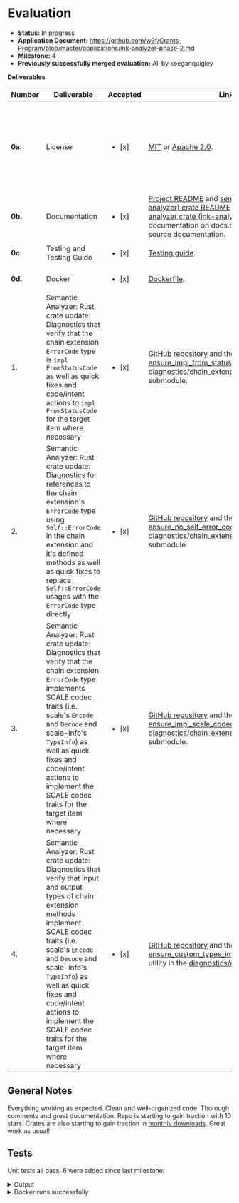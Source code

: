 # Evaluation

- **Status:** In progress
- **Application Document:** https://github.com/w3f/Grants-Program/blob/master/applications/ink-analyzer-phase-2.md
- **Milestone:** 4
- **Previously successfully merged evaluation:** All by keeganquigley

**Deliverables**

| Number  | Deliverable                                                                                                                                                                                                                                                                                                                               | Accepted | Link                                                                                                                                                                                                                                                                                                                                                                                                                                                                           | Notes                                                                                                                                                                                                                                                                                                                                                                                                                                                                                                                                                                                                                                                                                                                                                                                                                                                                                                                                                                                                                                                                                                                                                                                                                                                                         |
|---------|-------------------------------------------------------------------------------------------------------------------------------------------------------------------------------------------------------------------------------------------------------------------------------------------------------------------------------------------| ------------------------ | --------------------------------------------------------------------------------------------------------------------------------------------------------------------------------------------------------------------------------------------------------------------------------------------------------------------------------------------------------------------------------------------------------------------------------------------------------------------------------|-------------------------------------------------------------------------------------------------------------------------------------------------------------------------------------------------------------------------------------------------------------------------------------------------------------------------------------------------------------------------------------------------------------------------------------------------------------------------------------------------------------------------------------------------------------------------------------------------------------------------------------------------------------------------------------------------------------------------------------------------------------------------------------------------------------------------------------------------------------------------------------------------------------------------------------------------------------------------------------------------------------------------------------------------------------------------------------------------------------------------------------------------------------------------------------------------------------------------------------------------------------------------------|
| **0a.** | License                                                                                                                                                                                                                                                                                                                                   | <ul><li>[x] </li></ul> | [MIT](https://github.com/ink-analyzer/ink-analyzer/blob/master/LICENSE-MIT) or [Apache 2.0](https://github.com/ink-analyzer/ink-analyzer/blob/master/LICENSE-APACHE).                                                                                                                                                                                                                                                                                                          | Dual-licensed under either of MIT or Apache 2.0 licenses at the downstream user's option.                                                                                                                                                                                                                                                                                                                                                                                                                                                                                                                                                                                                                                                                                                                                                                                                                                                                                                                                                                                                                                                                                                                                                                                     |
| **0b.** | Documentation                                                                                                                                                                                                                                                                                                                             | <ul><li>[x] </li></ul> |[Project README](https://github.com/ink-analyzer/ink-analyzer#readme) and [semantic analyzer (ink-analyzer) crate README](https://github.com/ink-analyzer/ink-analyzer/tree/master/crates/analyzer#readme) on GitHub, [semantic analyzer crate (ink-analyzer) rustdoc](https://docs.rs/ink-analyzer/latest/ink_analyzer/) documentation on docs.rs and extensive inline source documentation.                                                                                  | Ok.                                                                                                                                                                                                                                                                                                                                                                                                                                                                                                                                                                                                                                                                                                                                                                                                                                                                                                                                                        |
| **0c.** | Testing and Testing Guide                                                                                                                                                                                                                                                                                                                 | <ul><li>[x] </li></ul> | [Testing guide](https://github.com/ink-analyzer/ink-analyzer#testing).                                                                                                                                                                                                                                                                                                                                                                                                         | Ok. |
| **0d.** | Docker                                                                                                                                                                                                                                                                                                                                    | <ul><li>[x] </li></ul> | [Dockerfile](https://github.com/ink-analyzer/ink-analyzer/blob/master/Dockerfile).                                                                                                                                                                                                                                                                                                                                                                                             | Ok.                                                                                                                                                                                                                                                                                                                                                                                                                                                                                                                                                                                                                                                                                                                                                                                                                                                                                                                                                                                                                                                                                                                                                                                                                                                                              |
| 1.      | Semantic Analyzer: Rust crate update: Diagnostics that verify that the chain extension `ErrorCode` type is `impl FromStatusCode` as well as quick fixes and code/intent actions to `impl FromStatusCode` for the target item where necessary                                                                                              | <ul><li>[x] </li></ul> | [GitHub repository](https://github.com/ink-analyzer/ink-analyzer) and the [ensure_impl_from_status_code](https://github.com/ink-analyzer/ink-analyzer/blob/analyzer-v0.8.17/crates/analyzer/src/analysis/diagnostics/chain_extension/error_code.rs#L88-L106) utility in the [diagnostics/chain_extension/error_code](https://github.com/ink-analyzer/ink-analyzer/blob/analyzer-v0.8.17/crates/analyzer/src/analysis/diagnostics/chain_extension/error_code.rs) submodule.     | Ok.                 |
| 2.      | Semantic Analyzer: Rust crate update: Diagnostics for references to the chain extension's `ErrorCode` type using `Self::ErrorCode` in the chain extension and it's defined methods as well as quick fixes to replace `Self::ErrorCode` usages with the `ErrorCode` type directly                                                          | <ul><li>[x] </li></ul> | [GitHub repository](https://github.com/ink-analyzer/ink-analyzer) and the [ensure_no_self_error_code_usage](https://github.com/ink-analyzer/ink-analyzer/blob/analyzer-v0.8.17/crates/analyzer/src/analysis/diagnostics/chain_extension/error_code.rs#L119-L152) utility in the [diagnostics/chain_extension/error_code](https://github.com/ink-analyzer/ink-analyzer/blob/analyzer-v0.8.17/crates/analyzer/src/analysis/diagnostics/chain_extension/error_code.rs) submodule. | Ok.                                               |
| 3.      | Semantic Analyzer: Rust crate update: Diagnostics that verify that the chain extension `ErrorCode` type implements SCALE codec traits (i.e. scale's `Encode` and `Decode` and scale-info's `TypeInfo`) as well as quick fixes and code/intent actions to implement the SCALE codec traits for the target item where necessary             | <ul><li>[x] </li></ul> | [GitHub repository](https://github.com/ink-analyzer/ink-analyzer) and the [ensure_impl_scale_codec_traits](https://github.com/ink-analyzer/ink-analyzer/blob/analyzer-v0.8.17/crates/analyzer/src/analysis/diagnostics/chain_extension/error_code.rs#L108-L117) utility in the [diagnostics/chain_extension/error_code](https://github.com/ink-analyzer/ink-analyzer/blob/analyzer-v0.8.17/crates/analyzer/src/analysis/diagnostics/chain_extension/error_code.rs) submodule.  | Ok.                                      |
| 4.      | Semantic Analyzer: Rust crate update: Diagnostics that verify that input and output types of chain extension methods implement SCALE codec traits (i.e. scale's `Encode` and `Decode` and scale-info's `TypeInfo`) as well as quick fixes and code/intent actions to implement the SCALE codec traits for the target item where necessary | <ul><li>[x] </li></ul> | [GitHub repository](https://github.com/ink-analyzer/ink-analyzer) and the [ensure_custom_types_impl_scale_codec_traits](https://github.com/ink-analyzer/ink-analyzer/blob/analyzer-v0.8.17/crates/analyzer/src/analysis/diagnostics/extension.rs#L50-L106) utility in the [diagnostics/extension](https://github.com/ink-analyzer/ink-analyzer/blob/analyzer-v0.8.17/crates/analyzer/src/analysis/diagnostics/extension.rs) submodule.                                         | Ok.

## General Notes

Everything working as expected. Clean and well-organized code. Thorough comments and great documentation. Repo is starting to gain traction with 10 stars. Crates are also starting to gain traction in [monthly downloads](https://lib.rs/crates/ink-analyzer). Great work as usual!

## Tests

Unit tests all pass, 6 were added since last milestone:

<details>
  <summary>Output</summary>

```rust
running 157 tests
test analysis::completions::tests::argument_completions_works ... ok
test analysis::actions::attr::tests::actions_works ... ok
test analysis::completions::tests::macro_completions_works ... ok
test analysis::actions::item::tests::actions_works ... ok
test analysis::diagnostics::chain_extension::error_code::tests::missing_impl_scale_codec_traits_fails ... ok
test analysis::diagnostics::chain_extension::error_code::tests::no_impl_from_status_code_fails ... ok
test analysis::actions::item::tests::is_focused_on_item_declaration_and_body_works ... ok
test analysis::diagnostics::chain_extension::error_code::tests::impl_from_status_code_works ... ok
test analysis::diagnostics::chain_extension::error_code::tests::self_error_code_usage_fails ... ok
test analysis::diagnostics::chain_extension::error_code::tests::unresolvable_error_code_fails ... ok
test analysis::diagnostics::chain_extension::error_code::tests::no_self_error_code_usage_works ... ok
test analysis::diagnostics::chain_extension::tests::invalid_quasi_direct_descendant_fails ... ok
test analysis::diagnostics::chain_extension::tests::invalid_trait_items_fails ... ok
test analysis::diagnostics::chain_extension::tests::invalid_trait_properties_fails ... ok
test analysis::diagnostics::chain_extension::tests::missing_error_code_type_fails ... ok
test analysis::diagnostics::chain_extension::tests::multiple_error_code_types_fails ... ok
test analysis::diagnostics::chain_extension::error_code::tests::resolvable_error_code_works ... ok
test analysis::diagnostics::chain_extension::tests::compound_diagnostic_works ... ok
test analysis::diagnostics::chain_extension::tests::non_overlapping_ids_works ... ok
test analysis::diagnostics::chain_extension::tests::overlapping_ids_fails ... ok
test analysis::diagnostics::chain_extension::tests::one_error_code_type_works ... ok
test analysis::diagnostics::chain_extension::tests::valid_quasi_direct_descendant_works ... ok
test analysis::diagnostics::chain_extension::tests::valid_trait_properties_works ... ok
test analysis::diagnostics::constructor::tests::ink_descendants_fails ... ok
test analysis::diagnostics::constructor::tests::invalid_callable_fails ... ok
test analysis::diagnostics::constructor::tests::missing_return_type_fails ... ok
test analysis::diagnostics::chain_extension::tests::valid_trait_items_works ... ok
test analysis::diagnostics::chain_extension::error_code::tests::impl_scale_codec_traits_works ... ok
test analysis::diagnostics::constructor::tests::no_ink_descendants_works ... ok
test analysis::diagnostics::constructor::tests::no_self_receiver_works ... ok
test analysis::diagnostics::constructor::tests::self_receiver_fails ... ok
test analysis::diagnostics::constructor::tests::compound_diagnostic_works ... ok
test analysis::diagnostics::constructor::tests::return_type_works ... ok
test analysis::diagnostics::constructor::tests::valid_callable_works ... ok
test analysis::diagnostics::contract::tests::invalid_quasi_direct_descendant_fails ... ok
test analysis::diagnostics::contract::tests::missing_constructor_fails ... ok
test analysis::diagnostics::contract::tests::missing_message_fails ... ok
test analysis::diagnostics::contract::tests::missing_storage_fails ... ok
test analysis::diagnostics::contract::tests::multiple_storage_items_fails ... ok
test analysis::diagnostics::contract::tests::multiple_wildcard_selectors_fails ... ok
test analysis::diagnostics::contract::tests::non_impl_parent_for_callables_fails ... ok
test analysis::diagnostics::contract::tests::non_mod_fails ... ok
test analysis::diagnostics::contract::tests::inline_mod_works ... ok
test analysis::diagnostics::contract::tests::non_overlapping_selectors_works ... ok
test analysis::diagnostics::contract::tests::one_or_multiple_constructors_works ... ok
test analysis::diagnostics::contract::tests::one_or_multiple_messages_works ... ok
test analysis::diagnostics::contract::tests::one_or_no_wildcard_selectors_works ... ok
test analysis::diagnostics::contract::tests::out_of_line_mod_fails ... ok
test analysis::diagnostics::contract::tests::overlapping_selectors_fails ... ok
test analysis::diagnostics::contract::tests::one_storage_item_works ... ok
test analysis::diagnostics::contract::tests::root_items_not_in_root_fails ... ok
test analysis::diagnostics::contract::tests::valid_quasi_direct_descendant_works ... ok
test analysis::diagnostics::environment::tests::env_impl_environment_and_default_works ... ok
test analysis::diagnostics::environment::tests::env_no_impl_environment_fails ... ok
test analysis::diagnostics::environment::tests::resolvable_and_default_env_works ... ok
test analysis::diagnostics::environment::tests::unresolvable_env_fails ... ok
test analysis::diagnostics::event::tests::cfg_field_fails ... ok
test analysis::diagnostics::event::tests::compound_diagnostic_works ... ok
test analysis::diagnostics::event::tests::contract_parent_works ... ok
test analysis::diagnostics::event::tests::ink_topic_field_works ... ok
test analysis::diagnostics::event::tests::non_cfg_field_works ... ok
test analysis::diagnostics::event::tests::non_contract_parent_fails ... ok
test analysis::diagnostics::event::tests::non_pub_struct_fails ... ok
test analysis::diagnostics::event::tests::non_topic_ink_field_fails ... ok
test analysis::diagnostics::event::tests::pub_struct_works ... ok
test analysis::diagnostics::event::tests::struct_with_generics_fails ... ok
test analysis::diagnostics::event::tests::struct_with_no_generics_works ... ok
test analysis::diagnostics::extension::tests::compound_diagnostic_works ... ok
test analysis::diagnostics::extension::tests::custom_types_missing_impl_scale_codec_traits_fails ... ok
test analysis::diagnostics::extension::tests::ink_descendants_fails ... ok
test analysis::diagnostics::extension::tests::invalid_fn_fails ... ok
test analysis::diagnostics::extension::tests::no_custom_types_or_impl_scale_codec_traits_works ... ok
test analysis::diagnostics::extension::tests::no_ink_descendants_works ... ok
test analysis::diagnostics::extension::tests::no_self_receiver_works ... ok
test analysis::diagnostics::extension::tests::self_receiver_fails ... ok
test analysis::diagnostics::extension::tests::valid_fn_works ... ok
test analysis::diagnostics::file::tests::invalid_quasi_direct_descendant_fails ... ok
test analysis::diagnostics::file::tests::multiple_contract_definitions_fails ... ok
test analysis::diagnostics::file::tests::no_contract_definitions_works ... ok
test analysis::diagnostics::file::tests::one_contract_definition_works ... ok
test analysis::diagnostics::file::tests::valid_quasi_direct_descendant_works ... ok
test analysis::diagnostics::ink_e2e_test::tests::compound_diagnostic_works ... ok
test analysis::diagnostics::ink_e2e_test::tests::fn_works ... ok
test analysis::diagnostics::ink_e2e_test::tests::ink_descendants_fails ... ok
test analysis::diagnostics::ink_e2e_test::tests::no_ink_descendants_works ... ok
test analysis::diagnostics::ink_e2e_test::tests::non_fn_fails ... ok
test analysis::diagnostics::ink_impl::tests::annotated_or_contains_callables_works ... ok
test analysis::diagnostics::ink_impl::tests::compound_diagnostic_works ... ok
test analysis::diagnostics::ink_impl::tests::impl_parent_for_callables_works ... ok
test analysis::diagnostics::ink_impl::tests::impl_works ... ok
test analysis::diagnostics::ink_impl::tests::invalid_impl_properties_fails ... ok
test analysis::diagnostics::ink_impl::tests::invalid_quasi_direct_descendant_fails ... ok
test analysis::diagnostics::ink_impl::tests::invalid_trait_definition_impl_fails ... ok
test analysis::diagnostics::ink_impl::tests::missing_annotation_and_no_callables_ignored ... ok
test analysis::diagnostics::ink_impl::tests::non_impl_fails ... ok
test analysis::diagnostics::ink_impl::tests::non_impl_parent_for_callables_fails ... ok
test analysis::diagnostics::ink_impl::tests::valid_impl_properties_works ... ok
test analysis::diagnostics::ink_impl::tests::valid_quasi_direct_descendant_works ... ok
test analysis::diagnostics::ink_impl::tests::valid_trait_definition_impl_works ... ok
test analysis::diagnostics::ink_test::tests::compound_diagnostic_works ... ok
test analysis::diagnostics::ink_test::tests::fn_works ... ok
test analysis::diagnostics::ink_test::tests::ink_descendants_fails ... ok
test analysis::diagnostics::ink_test::tests::no_ink_descendants_works ... ok
test analysis::diagnostics::ink_test::tests::non_fn_fails ... ok
test analysis::diagnostics::contract::tests::impl_parent_for_callables_works ... ok
test analysis::diagnostics::message::tests::ink_descendants_fails ... ok
test analysis::diagnostics::message::tests::invalid_callable_fails ... ok
test analysis::diagnostics::message::tests::compound_diagnostic_works ... ok
test analysis::diagnostics::message::tests::non_self_ref_receiver_fails ... ok
test analysis::diagnostics::message::tests::no_ink_descendants_works ... ok
test analysis::diagnostics::message::tests::non_self_return_type_works ... ok
test analysis::diagnostics::message::tests::self_return_type_fails ... ok
test analysis::diagnostics::message::tests::self_ref_receiver_works ... ok
test analysis::diagnostics::storage::tests::compound_diagnostic_works ... ok
test analysis::diagnostics::storage::tests::contract_parent_works ... ok
test analysis::diagnostics::storage::tests::ink_descendants_fails ... ok
test analysis::diagnostics::storage::tests::no_ink_descendants_works ... ok
test analysis::diagnostics::storage::tests::non_contract_parent_fails ... ok
test analysis::diagnostics::storage::tests::non_pub_struct_fails ... ok
test analysis::diagnostics::storage::tests::pub_struct_works ... ok
test analysis::diagnostics::storage_item::tests::adt_works ... ok
test analysis::diagnostics::storage_item::tests::compound_diagnostic_works ... ok
test analysis::diagnostics::storage_item::tests::ink_descendants_fails ... ok
test analysis::diagnostics::storage_item::tests::no_ink_descendants_works ... ok
test analysis::diagnostics::storage_item::tests::non_adt_fails ... ok
test analysis::diagnostics::topic::tests::compound_diagnostic_works ... ok
test analysis::diagnostics::topic::tests::non_struct_field_fails ... ok
test analysis::diagnostics::topic::tests::struct_field_works ... ok
test analysis::diagnostics::message::tests::valid_callable_works ... ok
test analysis::diagnostics::trait_definition::tests::invalid_quasi_direct_descendant_fails ... ok
test analysis::diagnostics::trait_definition::tests::invalid_trait_items_fails ... ok
test analysis::diagnostics::trait_definition::tests::invalid_trait_properties_fails ... ok
test analysis::diagnostics::trait_definition::tests::missing_message_fails ... ok
test analysis::diagnostics::trait_definition::tests::multiple_messages_works ... ok
test analysis::diagnostics::trait_definition::tests::one_message_works ... ok
test analysis::diagnostics::trait_definition::tests::compound_diagnostic_works ... ok
test analysis::diagnostics::trait_definition::tests::valid_quasi_direct_descendant_works ... ok
test analysis::diagnostics::trait_definition::tests::valid_trait_properties_works ... ok
test analysis::diagnostics::trait_definition::tests::valid_trait_items_works ... ok
test analysis::diagnostics::utils::tests::conflicting_attributes_and_arguments_fails ... ok
test analysis::diagnostics::utils::tests::duplicate_attributes_and_arguments_fails ... ok
test analysis::diagnostics::utils::tests::identifiers_not_prefixed_with_ink_works ... ok
test analysis::diagnostics::utils::tests::identifiers_prefixed_with_ink_fails ... ok
test analysis::diagnostics::utils::tests::invalid_attribute_argument_format_and_value_type_fails ... ok
test analysis::diagnostics::utils::tests::known_ink_attributes_works ... ok
test analysis::diagnostics::utils::tests::no_conflicting_attributes_and_arguments_works ... ok
test analysis::diagnostics::utils::tests::unknown_ink_attributes_fails ... ok
test analysis::diagnostics::utils::tests::no_duplicate_attributes_and_arguments_works ... ok
test analysis::diagnostics::utils::tests::valid_attribute_argument_format_and_value_type_works ... ok
test analysis::inlay_hints::tests::inlay_hints_works ... ok
test analysis::hover::tests::hover_works ... ok
test codegen::tests::invalid_project_name_fails ... ok
test analysis::signature_help::tests::signature_help_works ... ok
test resolution::tests::external_crate_item_path_resolution_works ... ok
test codegen::tests::valid_project_name_works ... ok
test analysis::diagnostics::contract::tests::root_items_in_root_works ... ok
test analysis::diagnostics::contract::tests::compound_diagnostic_works ... ok

test result: ok. 157 passed; 0 failed; 0 ignored; 0 measured; 0 filtered out; finished in 43.50s

     Running tests/actions.rs (target/debug/deps/actions-30cfd75087ad5ef6)

running 1 test
test actions_works ... ok

test result: ok. 1 passed; 0 failed; 0 ignored; 0 measured; 0 filtered out; finished in 41.76s

     Running tests/completions.rs (target/debug/deps/completions-d2f6b7a7352c9cfb)

running 1 test
test completions_works ... ok

test result: ok. 1 passed; 0 failed; 0 ignored; 0 measured; 0 filtered out; finished in 2.04s

     Running tests/diagnostics.rs (target/debug/deps/diagnostics-dbb823044b5944bc)

running 1 test
test diagnostics_works ... ok

test result: ok. 1 passed; 0 failed; 0 ignored; 0 measured; 0 filtered out; finished in 46.17s

     Running tests/hover.rs (target/debug/deps/hover-f8259af786a5b8e2)

running 1 test
test hover_works ... ok

test result: ok. 1 passed; 0 failed; 0 ignored; 0 measured; 0 filtered out; finished in 2.43s

     Running tests/inlay_hints.rs (target/debug/deps/inlay_hints-7921a62e69eb48d7)

running 1 test
test inlay_hints_works ... ok

test result: ok. 1 passed; 0 failed; 0 ignored; 0 measured; 0 filtered out; finished in 0.82s

     Running tests/signature_help.rs (target/debug/deps/signature_help-d8cbc0b04fbfe55c)

running 1 test
test signature_help_works ... ok

test result: ok. 1 passed; 0 failed; 0 ignored; 0 measured; 0 filtered out; finished in 1.45s

     Running unittests src/lib.rs (target/debug/deps/ink_analyzer_ir-a7af39ffe8cdba0d)

running 39 tests
test attrs::meta::separator::tests::cast_works ... ok
test attrs::meta::name::tests::cast_works ... ok
test attrs::meta::value::tests::cast_works ... ok
test attrs::parser::tests::parse_ink_args_works ... ok
test attrs::parser::tests::sort_ink_args_works ... ok
test chain_extension::tests::cast_works ... ok
test environment::tests::cast_arg_works ... ok
test attrs::tests::cast_ink_attribute_works ... ok
test event::tests::cast_works ... ok
test constructor::tests::cast_works ... ok
test ink_e2e_test::tests::cast_works ... ok
test extension::tests::cast_works ... ok
test ink_test::tests::cast_works ... ok
test file::tests::parse_works ... ok
test selector::tests::cast_arg_works ... ok
test message::tests::cast_works ... ok
test storage::tests::cast_works ... ok
test storage_item::tests::cast_works ... ok
test topic::tests::cast_works ... ok
test trait_definition::tests::cast_works ... ok
test tree::ast_ext::tests::parent_ast_item_works ... ok
test selector::tests::compose_works ... ok
test tree::item_at_offset::tests::focused_token_and_affixes_works ... ok
test ink_impl::tests::cast_works ... ok
test tree::item_at_offset::tests::parent_variants_works ... ok
test tree::item_at_offset::tests::probable_and_normalized_parent_variants_works ... ok
test tree::item_at_offset::tests::prev_and_next_token_variants_works ... ok
test tree::utils::tests::ink_arg_by_kind_works ... ok
test tree::utils::tests::ink_args_works ... ok
test tree::utils::tests::ink_attrs_ancestors_works ... ok
test tree::utils::tests::ink_attrs_closest_ancestors_works ... ok
test tree::utils::tests::ink_attrs_closest_descendants_works ... ok
test contract::tests::cast_works ... ok
test tree::ast_ext::tests::resolve_item_works ... ok
test tree::utils::tests::ink_attrs_in_scope_works ... ok
test tree::utils::tests::ink_attrs_descendants_works ... ok
test tree::utils::tests::ink_attrs_works ... ok
test tree::utils::tests::ink_impl_closest_descendants_works ... ok
test tree::utils::tests::ink_callable_closest_descendants_works ... ok

test result: ok. 39 passed; 0 failed; 0 ignored; 0 measured; 0 filtered out; finished in 0.08s

     Running unittests src/lib.rs (target/debug/deps/ink_analyzer_macro-b7242eed5fc31043)

running 9 tests
test entity::tests::ast_only_works ... ok
test entity::tests::arg_kind_entity_works ... ok
test entity::tests::call_entity_works ... ok
test entity::tests::descendant_fields_works ... ok
test entity::tests::invalid_macro_args_fails ... ok
test entity::tests::invalid_initializer_args_fails ... ok
test entity::tests::initializer_attributes_works ... ok
test entity::tests::no_ast_field_fails ... ok
test entity::tests::macro_kind_entity_works ... ok

test result: ok. 9 passed; 0 failed; 0 ignored; 0 measured; 0 filtered out; finished in 0.00s

     Running unittests src/lib.rs (target/debug/deps/ink_lsp_server-97f19d7c98a2c0c1)

running 23 tests
test dispatch::handlers::notification::tests::handle_did_open_text_document_works ... ok
test dispatch::handlers::notification::tests::handle_did_change_text_document_works ... ok
test dispatch::handlers::notification::tests::handle_did_close_text_document_works ... ok
test dispatch::handlers::request::tests::handle_completion_works ... ok
test dispatch::handlers::request::tests::handle_code_action_works ... ok
test dispatch::handlers::request::tests::handle_hover_works ... ok
test dispatch::handlers::request::tests::handle_execute_command_new_project_works ... ok
test dispatch::handlers::request::tests::handle_signature_help_works ... ok
test dispatch::handlers::request::tests::handle_inlay_hint_works ... ok
test dispatch::routers::request::tests::request_router_works ... ok
test dispatch::routers::notification::tests::request_router_works ... ok
test initialize::tests::server_capabilities_works ... ok
test memory::tests::memory_works ... ok
test translator::from_lsp::tests::offset_works ... ok
test dispatch::tests::main_loop_and_dispatcher_works ... ok
test initialize::tests::initialize_works ... ok
test utils::tests::can_create_project_via_workspace_edit_works ... ok
test translator::to_lsp::tests::position_works ... ok
test utils::tests::position_encoding_works ... ok
test utils::tests::code_actions_kinds_works ... ok
test utils::tests::signature_support_works ... ok
test utils::tests::snippet_support_works ... ok
test dispatch::actions::tests::publish_diagnostics_works ... ok

test result: ok. 23 passed; 0 failed; 0 ignored; 0 measured; 0 filtered out; finished in 0.01s

     Running unittests src/main.rs (target/debug/deps/ink_lsp_server-ff9be6128a2f0a89)

running 0 tests

test result: ok. 0 passed; 0 failed; 0 ignored; 0 measured; 0 filtered out; finished in 0.00s

     Running tests/actions.rs (target/debug/deps/actions-fadb399c74fe59c2)

running 1 test
test actions_works has been running for over 60 seconds
test actions_works ... ok

test result: ok. 1 passed; 0 failed; 0 ignored; 0 measured; 0 filtered out; finished in 261.21s

     Running tests/commands.rs (target/debug/deps/commands-ec2042358ad2cef2)

running 1 test
test create_project_command_works ... ok

test result: ok. 1 passed; 0 failed; 0 ignored; 0 measured; 0 filtered out; finished in 0.00s

     Running tests/completions.rs (target/debug/deps/completions-e021a785290b58de)

running 1 test
test completions_works ... ok

test result: ok. 1 passed; 0 failed; 0 ignored; 0 measured; 0 filtered out; finished in 28.96s

     Running tests/diagnostics.rs (target/debug/deps/diagnostics-866e387e7e47109a)

running 1 test
test diagnostics_works ... ok

test result: ok. 1 passed; 0 failed; 0 ignored; 0 measured; 0 filtered out; finished in 46.29s

     Running tests/hover.rs (target/debug/deps/hover-0ae218aabc866c22)

running 1 test
test hover_works ... ok

test result: ok. 1 passed; 0 failed; 0 ignored; 0 measured; 0 filtered out; finished in 33.19s

     Running tests/inlay_hints.rs (target/debug/deps/inlay_hints-436f82a7a3724f3a)

running 1 test
test inlay_hints_works ... ok

test result: ok. 1 passed; 0 failed; 0 ignored; 0 measured; 0 filtered out; finished in 10.75s

     Running tests/signature_help.rs (target/debug/deps/signature_help-deafb5d4566b0b6f)

running 1 test
test signature_help_works ... ok

test result: ok. 1 passed; 0 failed; 0 ignored; 0 measured; 0 filtered out; finished in 21.32s

     Running unittests src/lib.rs (target/debug/deps/test_utils-114757a246e6fbb6)

running 1 test
test tests::offset_at_variants_works ... ok

test result: ok. 1 passed; 0 failed; 0 ignored; 0 measured; 0 filtered out; finished in 0.00s

   Doc-tests ink-analyzer

running 1 test
test crates/analyzer/src/lib.rs - (line 7) ... ok

test result: ok. 1 passed; 0 failed; 0 ignored; 0 measured; 0 filtered out; finished in 0.22s

   Doc-tests ink-analyzer-ir

running 1 test
test crates/ir/src/lib.rs - (line 7) ... ok

test result: ok. 1 passed; 0 failed; 0 ignored; 0 measured; 0 filtered out; finished in 0.19s

   Doc-tests ink-analyzer-macro

running 2 tests
test crates/macro/src/lib.rs - entity (line 77) ... ok
test crates/macro/src/lib.rs - (line 6) ... ok

test result: ok. 2 passed; 0 failed; 0 ignored; 0 measured; 0 filtered out; finished in 0.22s

   Doc-tests ink-lsp-server

running 0 tests

test result: ok. 0 passed; 0 failed; 0 ignored; 0 measured; 0 filtered out; finished in 0.00s

   Doc-tests test-utils

running 0 tests

test result: ok. 0 passed; 0 failed; 0 ignored; 0 measured; 0 filtered out; finished in 0.00s
```
</details>

<details>
  <summary>Docker runs successfully</summary>

```sh
ubuntu@ip-172-31-17-145:~/ink-analyzer$ docker build -t ink-analyzer .
[+] Building 22.9s (8/8) FINISHED                                                                                                              docker:default
 => [internal] load .dockerignore                                                                                                                        0.1s
 => => transferring context: 475B                                                                                                                        0.0s
 => [internal] load build definition from Dockerfile                                                                                                     0.1s
 => => transferring dockerfile: 244B                                                                                                                     0.0s
 => [internal] load metadata for docker.io/library/rust:1-slim-bullseye                                                                                  1.5s
 => [1/3] FROM docker.io/library/rust:1-slim-bullseye@sha256:9aef12d1916584a53d7be82f913173357ced74d0d9f437c037587491c6381d03                            8.8s
 => => resolve docker.io/library/rust:1-slim-bullseye@sha256:9aef12d1916584a53d7be82f913173357ced74d0d9f437c037587491c6381d03                            0.0s
 => => sha256:0e0969fcaa8240e1eeb53f9f5d4ddd1bf89a2c9971c9cbe455eba0e66eeefb53 31.42MB / 31.42MB                                                         0.7s
 => => sha256:9aef12d1916584a53d7be82f913173357ced74d0d9f437c037587491c6381d03 4.85kB / 4.85kB                                                           0.0s
 => => sha256:9dd4dcbeb459b06143275e94fe820435b9ae20fdd2fbff463a8868e95247b77d 1.06kB / 1.06kB                                                           0.0s
 => => sha256:9213befbd899c3957de027541e6c34fc46409ce6b564c06bfb282edaba6821ee 2.67kB / 2.67kB                                                           0.0s
 => => sha256:f72d62086ab2c03ed4a3200c56c9d4e149522c580cec6cc6e81d750302c7267b 237.21MB / 237.21MB                                                       3.2s
 => => extracting sha256:0e0969fcaa8240e1eeb53f9f5d4ddd1bf89a2c9971c9cbe455eba0e66eeefb53                                                                2.0s
 => => extracting sha256:f72d62086ab2c03ed4a3200c56c9d4e149522c580cec6cc6e81d750302c7267b                                                                5.3s
 => [internal] load build context                                                                                                                        0.2s
 => => transferring context: 3.41MB                                                                                                                      0.1s
 => [2/3] WORKDIR /app                                                                                                                                  12.2s
 => [3/3] COPY . .                                                                                                                                       0.2s
 => exporting to image                                                                                                                                   0.1s
 => => exporting layers                                                                                                                                  0.1s
 => => writing image sha256:40a08e315ff51323cba8a8019cbac94b0b04c12377b4a971b898353d6a95e399                                                             0.0s
 => => naming to docker.io/library/ink-analyzer                                                                                                          0.0s
ubuntu@ip-172-31-17-145:~/ink-analyzer$ 
```
</details>
